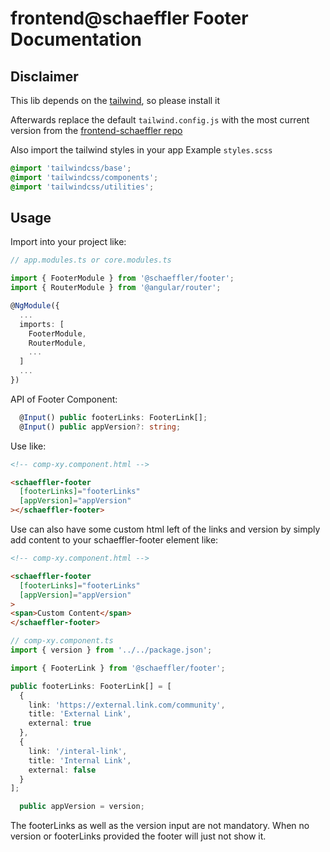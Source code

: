 # frontend@schaeffler Footer Documentation

## Disclaimer

This lib depends on the [tailwind](https://www.npmjs.com/package/tailwindcss), so please install it

Afterwards replace the default `tailwind.config.js` with the most current version from the [frontend-schaeffler repo](https://github.com/Schaeffler-Group/frontend-schaeffler/blob/master/tailwind.config.js)

Also import the tailwind styles in your app
Example `styles.scss`

``` scss
@import 'tailwindcss/base';
@import 'tailwindcss/components';
@import 'tailwindcss/utilities';
```

## Usage

Import into your project like:

```typescript
// app.modules.ts or core.modules.ts

import { FooterModule } from '@schaeffler/footer';
import { RouterModule } from '@angular/router';

@NgModule({
  ...
  imports: [
    FooterModule,
    RouterModule,
    ...
  ]
  ...
})
```

API of Footer Component:

```typescript
  @Input() public footerLinks: FooterLink[];
  @Input() public appVersion?: string;
```

Use like:

```html
<!-- comp-xy.component.html -->

<schaeffler-footer
  [footerLinks]="footerLinks"
  [appVersion]="appVersion"
></schaeffler-footer>
```

Use can also have some custom html left of the links and version by simply add content to your schaeffler-footer element like:

```html
<!-- comp-xy.component.html -->

<schaeffler-footer
  [footerLinks]="footerLinks"
  [appVersion]="appVersion"
>
<span>Custom Content</span>
</schaeffler-footer>

```

```typescript
// comp-xy.component.ts
import { version } from '../../package.json';

import { FooterLink } from '@schaeffler/footer';

public footerLinks: FooterLink[] = [
  {
    link: 'https://external.link.com/community',
    title: 'External Link',
    external: true
  },
  {
    link: '/interal-link',
    title: 'Internal Link',
    external: false
  }
];

  public appVersion = version;
```

The footerLinks as well as the version input are not mandatory. When no version or footerLinks provided the footer will just not show it.
